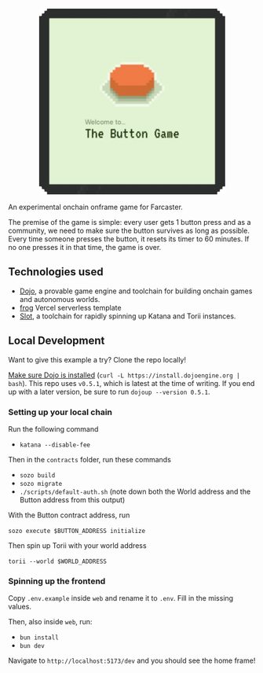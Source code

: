 <p align="center">
  <img src="./button.png" />
</p>

An experimental onchain onframe game for Farcaster.

The premise of the game is simple: every user gets 1 button press and as a community, we need to make sure the button survives as long as possible. Every time someone presses the button, it resets its timer to 60 minutes. If no one presses it in that time, the game is over.

## Technologies used

- [Dojo](https://www.dojoengine.org/en/), a provable game engine and toolchain for building onchain games and autonomous worlds.
- [frog](https://frog.fm/) Vercel serverless template
- [Slot](https://github.com/cartridge-gg/slot), a toolchain for rapidly spinning up Katana and Torii instances.

## Local Development

Want to give this example a try? Clone the repo locally!

[Make sure Dojo is installed](https://book.dojoengine.org/getting-started/quick-start) (`curl -L https://install.dojoengine.org | bash`). This repo uses `v0.5.1`, which is latest at the time of writing. If you end up with a later version, be sure to run `dojoup --version 0.5.1`.

### Setting up your local chain

Run the following command

- `katana --disable-fee`

Then in the `contracts` folder, run these commands

- `sozo build`
- `sozo migrate`
- `./scripts/default-auth.sh` (note down both the World address and the Button address from this output)

With the Button contract address, run

`sozo execute $BUTTON_ADDRESS initialize`

Then spin up Torii with your world address

`torii --world $WORLD_ADDRESS`

### Spinning up the frontend

Copy `.env.example` inside `web` and rename it to `.env`. Fill in the missing values.

Then, also inside `web`, run:

- `bun install`
- `bun dev`

Navigate to `http://localhost:5173/dev` and you should see the home frame!
